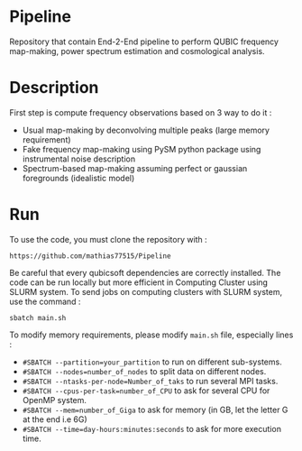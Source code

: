 # Pipeline

Repository that contain End-2-End pipeline to perform QUBIC frequency map-making, power spectrum estimation and cosmological analysis. 

# Description

First step is compute frequency observations based on 3 way to do it :

* Usual map-making by deconvolving multiple peaks (large memory requirement)
* Fake frequency map-making using PySM python package using instrumental noise description
* Spectrum-based map-making assuming perfect or gaussian foregrounds (idealistic model)

# Run 

To use the code, you must clone the repository with :

```
https://github.com/mathias77515/Pipeline
```

Be careful that every qubicsoft dependencies are correctly installed. The code can be run locally but more efficient in Computing Cluster using SLURM system. To send jobs on computing clusters with SLURM system, use the command :

```
sbatch main.sh
```

To modify memory requirements, please modify `main.sh` file, especially lines :

* `#SBATCH --partition=your_partition` to run on different sub-systems.
* `#SBATCH --nodes=number_of_nodes` to split data on different nodes.
* `#SBATCH --ntasks-per-node=Number_of_taks` to run several MPI tasks.
* `#SBATCH --cpus-per-task=number_of_CPU` to ask for several CPU for OpenMP system.
* `#SBATCH --mem=number_of_Giga` to ask for memory (in GB, let the letter G at the end i.e 6G)
* `#SBATCH --time=day-hours:minutes:seconds` to ask for more execution time.
